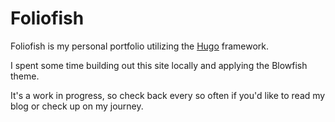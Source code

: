# Foliofish

Foliofish is my personal portfolio utilizing the [Hugo](https://gohugo.io/) framework. 

I spent some time building out this site locally and applying the Blowfish theme.

It's a work in progress, so check back every so often if you'd like to read my blog or check up on my journey.

